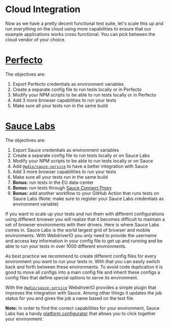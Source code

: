 Cloud Integration
=================

Now as we have a pretty decent functional test suite, let's scale this up and run everything on the cloud using more capabilities to ensure that our example applications works cross functional. You can pick between the cloud vendor of your choice.

# [Perfecto](https://www.perfecto.io/)

The objectives are:

1. Export Perfecto credentials as environment variables
2. Create a separate config file to run tests locally or in Perfecto
3. Modify your NPM scripts to be able to run tests locally or in Perfecto
5. Add 3 more browser capabilities to run your tests
6. Make sure all your tests run in the same build

# [Sauce Labs](https://saucelabs.com/)

The objectives are:

1. Export Sauce credentials as environment variables
2. Create a separate config file to run tests locally or on Sauce Labs
3. Modify your NPM scripts to be able to run tests locally or on Sauce
4. Add [`@wdio/sauce-service`](https://www.npmjs.com/package/@wdio/sauce-service) to have a better integration with Sauce
5. Add 3 more browser capabilities to run your tests
6. Make sure all your tests run in the same build
7. __Bonus:__ run tests in the EU data-center
8. __Bonus:__ run tests through [Sauce Connect Proxy](https://wiki.saucelabs.com/display/DOCS/Sauce+Connect+Proxy)
9. __Bonus:__ add another workflow to your GitHub Action that runs tests on Sauce Labs (Note: make sure to register your Sauce Labs credentials as environment variable)

If you want to scale up your tests and run them with different configurations using different browser you will realize that it becomes difficult to maintain a set of browser environments with their drivers. Here is where Sauce Labs comes in. Sauce Labs is the world largest grid of browser and mobile environments. With WebdriverIO you only need to provide the username and access key information in your config file to get up and running and be able to run your tests in over 1000 different environments.

As best practice we recommend to create different config files for every environment you want to run your tests in. With that you can easily switch back and forth between these environments. To avoid code duplication it is good to move all configs into a main config file and inherit these configs a config files that define special options to serve its environment.

With the [`@wdio/sauce-service`](https://www.npmjs.com/package/@wdio/sauce-service) WebdriverIO provides a simple plugin that improves the integration with Sauce. Among other things it updates the job status for you and gives the job a name based on the test file.

__Note:__ In order to find the correct capabilities for your environment, Sauce Labs has a handy [platform configurator](https://wiki.saucelabs.com/display/DOCS/Platform+Configurator) that allows you to click together your environment.
